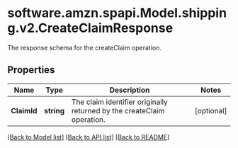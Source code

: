 # software.amzn.spapi.Model.shipping.v2.CreateClaimResponse
The response schema for the createClaim operation.

## Properties

Name | Type | Description | Notes
------------ | ------------- | ------------- | -------------
**ClaimId** | **string** | The claim identifier originally returned by the createClaim operation. | [optional] 

[[Back to Model list]](../README.md#documentation-for-models) [[Back to API list]](../README.md#documentation-for-api-endpoints) [[Back to README]](../README.md)

